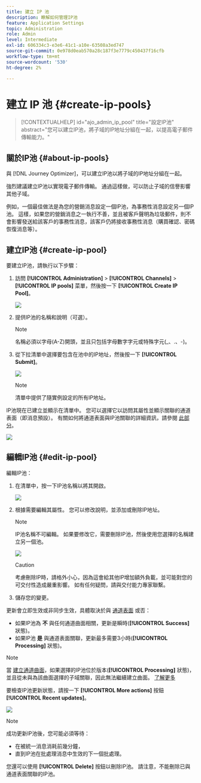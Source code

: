 ```yaml
---
title: 建立 IP 池
description: 瞭解如何管理IP池
feature: Application Settings
topic: Administration
role: Admin
level: Intermediate
exl-id: 606334c3-e3e6-41c1-a10e-63508a3ed747
source-git-commit: 0e978d0eab570a28c187f3e7779c450437f16cfb
workflow-type: tm+mt
source-wordcount: '530'
ht-degree: 2%

---
```


# 建立 IP 池 {#create-ip-pools}

>[!CONTEXTUALHELP]
>id="ajo_admin_ip_pool"
>title="設定IP池"
>abstract="您可以建立IP池，將子域的IP地址分組在一起，以提高電子郵件傳輸能力。"

## 關於IP池 {#about-ip-pools}

與 [!DNL Journey Optimizer]，可以建立IP池以將子域的IP地址分組在一起。

強烈建議建立IP池以實現電子郵件傳輸。 通過這樣做，可以防止子域的信譽影響其他子域。

例如，一個最佳做法是為您的營銷消息設定一個IP池，為事務性消息設定另一個IP池。 這樣，如果您的營銷消息之一執行不善，並且被客戶聲明為垃圾郵件，則不會影響發送給該客戶的事務性消息，該客戶仍將接收事務性消息（購買確認、密碼恢復消息等）。

## 建立IP池 {#create-ip-pool}

要建立IP池，請執行以下步驟：

1. 訪問 **[!UICONTROL Administration]** > **[!UICONTROL Channels]** > **[!UICONTROL IP pools]** 菜單，然後按一下 **[!UICONTROL Create IP Pool]**。

   ![](assets/ip-pool-create.png)

1. 提供IP池的名稱和說明（可選）。

   >[!NOTE]
   >
   >名稱必須以字母(A-Z)開頭，並且只包括字母數字字元或特殊字元(_、.、-)。

1. 從下拉清單中選擇要包含在池中的IP地址，然後按一下 **[!UICONTROL Submit]**。

   ![](assets/ip-pool-config.png)

   >[!NOTE]
   >
   >清單中提供了隨實例設定的所有IP地址。

IP池現在已建立並顯示在清單中。 您可以選擇它以訪問其屬性並顯示關聯的通道表面（即消息預設）。 有關如何將通道表面與IP池關聯的詳細資訊，請參閱 [此部分](message-presets.md)。

![](assets/ip-pool-created.png)

## 編輯IP池 {#edit-ip-pool}

編輯IP池：

1. 在清單中，按一下IP池名稱以將其開啟。

   ![](assets/ip-pool-list.png)

1. 根據需要編輯其屬性。 您可以修改說明，並添加或刪除IP地址。

   >[!NOTE]
   >
   >IP池名稱不可編輯。 如果要修改它，需要刪除IP池，然後使用您選擇的名稱建立另一個池。

   ![](assets/ip-pool-edit.png)

   >[!CAUTION]
   >
   >考慮刪除IP時，請格外小心，因為這會給其他IP增加額外負載，並可能對您的可交付性造成嚴重影響。 如有任何疑問，請與交付能力專家聯繫。

1. 儲存您的變更。

更新會立即生效或非同步生效，具體取決於與 [通道表面](message-presets.md) 或否：

* 如果IP池為 **不** 與任何通道曲面相關，更新是瞬時(**[!UICONTROL Success]** 狀態)。
* 如果IP池 **是** 與通道表面關聯，更新最多需要3小時(**[!UICONTROL Processing]** 狀態)。

>[!NOTE]
>
>當 [建立通道曲面](message-presets.md#create-message-preset)，如果選擇的IP池位於版本(**[!UICONTROL Processing]** 狀態)，並且從未與為該曲面選擇的子域關聯，因此無法繼續建立曲面。 [了解更多](message-presets.md#subdomains-and-ip-pools)

要檢查IP池更新狀態，請按一下 **[!UICONTROL More actions]** 按鈕 **[!UICONTROL Recent updates]**。

![](assets/ip-pool-recent-update.png)

>[!NOTE]
>
>成功更新IP池後，您可能必須等待：
>* 在被統一消息消耗前幾分鐘，
>* 直到IP池在批處理消息中生效的下一個批處理。


您還可以使用 **[!UICONTROL Delete]** 按鈕以刪除IP池。 請注意，不能刪除已與通道表面關聯的IP池。

